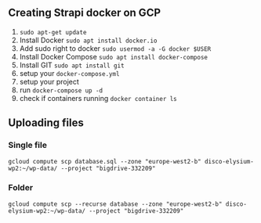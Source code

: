 ## Creating Strapi docker on GCP

1. `sudo apt-get update`
2. Install Docker `sudo apt install docker.io`
3. Add sudo right to docker `sudo usermod -a -G docker $USER`
4. Install Docker Compose `sudo apt install docker-compose`
5. Install GIT `sudo apt install git`
6. setup your `docker-compose.yml`
7. setup your project
8. run `docker-compose up -d`
9. check if containers running `docker container ls`

## Uploading files
### Single file
`gcloud compute scp database.sql --zone "europe-west2-b" disco-elysium-wp2:~/wp-data/ --project "bigdrive-332209"`

### Folder
`gcloud compute scp --recurse database --zone "europe-west2-b" disco-elysium-wp2:~/wp-data/ --project "bigdrive-332209"`
